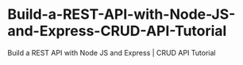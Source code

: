 # Build-a-REST-API-with-Node-JS-and-Express-CRUD-API-Tutorial
Build a REST API with Node JS and Express | CRUD API Tutorial
